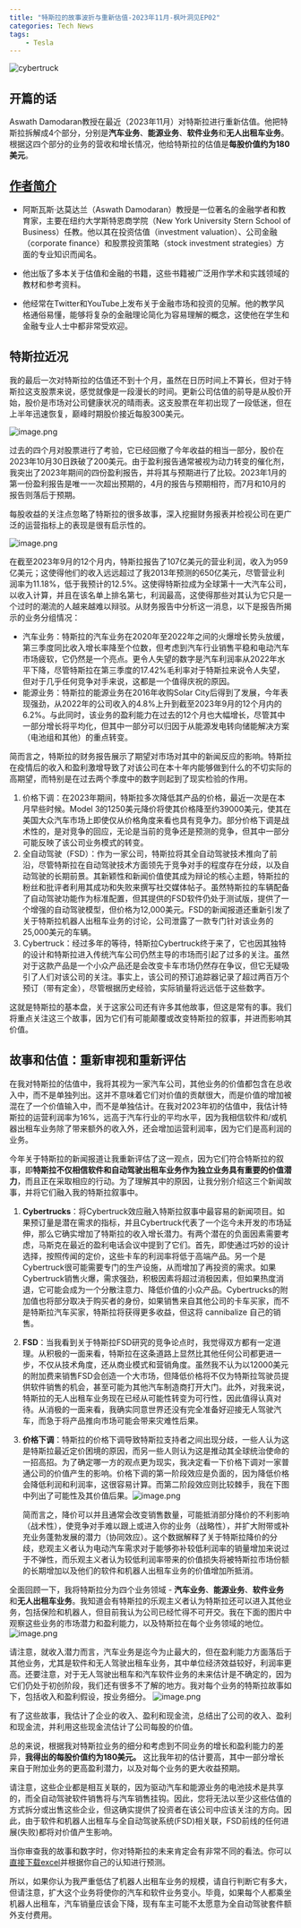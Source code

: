 ```yaml
---
title: "特斯拉的故事波折与重新估值-2023年11月-枫叶洞见EP02"
categories: Tech News
tags:
    - Tesla
---
```

![cybertruck](https://s.draftai.cn/vent/20231226004310.png)

## **开篇的话**

Aswath Damodaran教授在最近（2023年11月）对特斯拉进行重新估值。他把特斯拉拆解成4个部分，分别是**汽车业务**、**能源业务**、**软件业务**和**无人出租车业务**。根据这四个部分的业务的营收和增长情况，他给特斯拉的估值是**每股价值约为180美元**。
## [作者简介](https://www.blogger.com/profile/12021594649672906878)

* 阿斯瓦斯·达莫达兰（Aswath Damodaran）教授是一位著名的金融学者和教育家，主要在纽约大学斯特恩商学院（New York University Stern School of Business）任教。他以其在投资估值（investment valuation）、公司金融（corporate finance）和股票投资策略（stock investment strategies）方面的专业知识而闻名。

* 他出版了多本关于估值和金融的书籍，这些书籍被广泛用作学术和实践领域的教材和参考资料。

* 他经常在Twitter和YouTube上发布关于金融市场和投资的见解。他的教学风格通俗易懂，能够将复杂的金融理论简化为容易理解的概念，这使他在学生和金融专业人士中都非常受欢迎。

## **特斯拉近况**

我的最后一次对特斯拉的估值还不到十个月，虽然在日历时间上不算长，但对于特斯拉这支股票来说，感觉就像是一段漫长的时间。更新公司估值的前导是从股价开始，股价是市场对公司健康状况的晴雨表。这支股票在年初出现了一段低迷，但在上半年迅速恢复，巅峰时期股价接近每股300美元。

![image.png](https://s.draftai.cn/vent/20231226001712.png)

过去的四个月对股票进行了考验，它已经回撤了今年收益的相当一部分，股价在2023年10月30日跌破了200美元。由于盈利报告通常被视为动力转变的催化剂，我突出了2023年期间的四份盈利报告，并将其与预期进行了比较。2023年1月的第一份盈利报告是唯一一次超出预期的，4月的报告与预期相符，而7月和10月的报告则落后于预期。

每股收益的关注点忽略了特斯拉的很多故事，深入挖掘财务报表并检视公司在更广泛的运营指标上的表现是很有启示性的。

![image.png](https://s.draftai.cn/vent/20231226001749.png)

在截至2023年9月的12个月内，特斯拉报告了107亿美元的营业利润，收入为959亿美元；这使得他们的收入远远超过了我2013年预测的650亿美元，尽管营业利润率为11.18%，低于我预计的12.5%。这使得特斯拉成为全球第十一大汽车公司，以收入计算，并且在该名单上排名第七，利润最高，这使得那些对其认为它只是一个过时的潮流的人越来越难以辩驳。从财务报告中分析这一消息，以下是报告所揭示的业务分组情况：
- 汽车业务：特斯拉的汽车业务在2020年至2022年之间的火爆增长势头放缓，第三季度同比收入增长率降至个位数，但考虑到汽车行业销售平稳和电动汽车市场疲软，它仍然是一个亮点。更令人失望的数字是汽车利润率从2022年水平下降，尽管特斯拉在第三季度的17.42%毛利率对于特斯拉来说令人失望，但对于几乎任何竞争对手来说，这都是一个值得庆祝的原因。
- 能源业务：特斯拉的能源业务在2016年收购Solar City后得到了发展，今年表现强劲，从2022年的公司收入的4.8%上升到截至2023年9月的12个月内的6.2%。与此同时，该业务的盈利能力在过去的12个月也大幅增长，尽管其中一部分增长将平均化，但其中一部分可以归因于从能源发电转向储能解决方案（电池组和其他）的重点转变。

简而言之，特斯拉的财务报告展示了期望对市场对其中的新闻反应的影响。特斯拉在疫情后的收入和盈利激增导致了对该公司在本十年内能够做到什么的不切实际的高期望，而特别是在过去两个季度中的数字则起到了现实检验的作用。

1. 价格下调：在2023年期间，特斯拉多次降低其产品的价格，最近一次是在本月早些时候。Model 3的1250美元降价将使其价格降至约39000美元，使其在美国大众汽车市场上即使仅从价格角度来看也具有竞争力。部分价格下调是战术性的，是对竞争的回应，无论是当前的竞争还是预测的竞争，但其中一部分可能反映了该公司业务模式的转变。
2. 全自动驾驶（FSD）：作为一家公司，特斯拉将其全自动驾驶技术推向了前沿，尽管特斯拉在自动驾驶技术方面领先于竞争对手的程度存在分歧，以及自动驾驶的长期前景。其新颖性和新闻价值使其成为辩论的核心主题，特斯拉的粉丝和批评者利用其成功和失败来撰写社交媒体帖子。虽然特斯拉的车辆配备了自动驾驶功能作为标准配置，但其提供的FSD软件仍处于测试版，提供了一个增强的自动驾驶模型，但价格为12,000美元。FSD的新闻报道还重新引发了关于特斯拉机器人出租车业务的讨论，公司泄露了一款专门针对该业务的25,000美元的车辆。
3. Cybertruck：经过多年的等待，特斯拉Cybertruck终于来了，它也因其独特的设计和特斯拉进入传统汽车公司仍然主导的市场而引起了过多的关注。虽然对于这款产品是一个小众产品还是会改变卡车市场仍然存在争议，但它无疑吸引了人们对该公司的关注。事实上，该公司的预订追踪器记录了超过两百万个预订（带有定金），尽管根据历史经验，实际销量将远远低于这些数字。

这就是特斯拉的基本盘，关于这家公司还有许多其他故事，但这是常有的事。我们将重点关注这三个故事，因为它们有可能颠覆或改变特斯拉的叙事，并进而影响其价值。


## **故事和估值：重新审视和重新评估**

在我对特斯拉的估值中，我将其视为一家汽车公司，其他业务的价值都包含在总收入中，而不是单独列出。这并不意味着它们对价值的贡献很大，而是价值的增加被混在了一个价值输入中，而不是单独估计。在我对2023年初的估值中，我估计特斯拉的运营利润率为16%，远高于汽车行业的平均水平，因为我相信软件和/或机器出租车业务除了带来额外的收入外，还会增加运营利润率，因为它们是高利润的业务。

今年关于特斯拉的新闻报道让我重新评估了这一观点，因为它们符合特斯拉的叙事，即**特斯拉不仅相信软件和自动驾驶出租车业务作为独立业务具有重要的价值潜力**，而且正在采取相应的行动。为了理解其中的原因，让我分别介绍这三个新闻故事，并将它们融入我的特斯拉叙事中。

1. **Cybertrucks**：将Cybertruck效应融入特斯拉叙事中最容易的新闻项目。如果预订量是潜在需求的指标，并且Cybertruck代表了一个迄今未开发的市场延伸，那么它确实增加了特斯拉的收入增长潜力。有两个潜在的负面因素需要考虑，马斯克在最近的盈利电话会议中提到了它们。首先，即使通过巧妙的设计选择，按照传闻的定价，这些卡车的利润率将低于高端产品。另一个是Cybertruck很可能需要专门的生产设施，从而增加了再投资的需求。如果Cybertruck销售火爆，需求强劲，积极因素将超过消极因素，但如果热度消退，它可能会成为一个分散注意力、降低价值的小众产品。Cybertrucks的附加值也将部分取决于购买者的身份，如果销售来自其他公司的卡车买家，而不是特斯拉汽车买家，特斯拉将获得更多收益，但这将 cannibalize 自己的销售。
2. **FSD**：当我看到关于特斯拉FSD研究的竞争论点时，我觉得双方都有一定道理。从积极的一面来看，特斯拉在这条道路上显然比其他任何公司都更进一步，不仅从技术角度，还从商业模式和营销角度。虽然我不认为以12000美元的附加费来销售FSD会创造一个大市场，但降低价格将不仅为特斯拉驾驶员提供软件销售的机会，甚至可能为其他汽车制造商打开大门。此外，对我来说，特斯拉的无人出租车业务现在已经从可能性转变为可行性，因此值得认真对待。从消极的一面来看，我确实同意世界还没有完全准备好迎接无人驾驶汽车，而急于将产品推向市场可能会带来灾难性后果。
3. **价格下调**：特斯拉的价格下调导致特斯拉支持者之间出现分歧，一些人认为这是特斯拉最近定价困境的原因，而另一些人则认为这是推动其全球统治使命的一招高招。为了确定哪一方的观点更为现实，我决定看一下价格下调对一家普通公司的价值产生的影响。价格下调的第一阶段效应是负面的，因为降低价格会降低利润和利润率，这很容易计算。而第二阶段效应则比较棘手，我在下图中列出了可能性及其价值后果。![image.png](https://s.draftai.cn/vent/20231226002234.png)

	简而言之，降价可以并且通常会改变销售数量，可能抵消部分降价的不利影响（战术性），使竞争对手难以跟上或进入你的业务（战略性），并扩大附带或补充业务蓬勃发展的潜力（协同效应）。这个数据解释了关于特斯拉降价的分歧，悲观主义者认为电动汽车需求对于能够弥补较低利润率的销量增加来说过于不弹性，而乐观主义者认为较低利润率带来的价值损失将被特斯拉市场份额的长期增加以及他们的软件和机器人出租车业务的价值增加所抵消。


全面回顾一下，我将特斯拉分为四个业务领域 - **汽车业务**、**能源业务**、**软件业务**和**无人出租车业务**。我知道会有特斯拉的乐观主义者认为特斯拉还可以进入其他业务，包括保险和机器人，但目前我认为公司已经忙得不可开交。我在下面的图片中观察这些业务的市场潜力和盈利能力，以及特斯拉在每个业务领域的地位。
![image.png](https://s.draftai.cn/vent/20231226002401.png)

请注意，就收入潜力而言，汽车业务是迄今为止最大的，但在盈利能力方面落后于其他业务，尤其是软件和无人驾驶出租车业务，其中单位经济效益较好，利润率更高。还要注意，对于无人驾驶出租车和汽车软件业务的未来估计是不确定的，因为它们仍处于初创阶段，我们还有很多不了解的地方。我对每个业务的特斯拉故事如下，包括收入和盈利假设，按业务细分。
![image.png](https://s.draftai.cn/vent/20231226002438.png)

有了这些故事，我估计了企业的收入、盈利和现金流，总结出了公司的收入、盈利和现金流，并利用这些现金流估计了公司每股的价值。

总的来说，根据我对特斯拉业务的细分和考虑到不同业务的增长和盈利能力的差异，**我得出的每股价值约为180美元。**
这比我年初的估计要高，其中一部分增长来自于附加业务的更高盈利潜力，以及对每个业务的更大收益预期。

请注意，这些企业都是相互关联的，因为驱动汽车和能源业务的电池技术是共享的，而全自动驾驶软件销售将与汽车销售挂钩。因此，您将无法以至少这些估值的方式拆分或出售这些企业，但这确实提供了投资者在该公司中应该关注的方向。因此，由于软件和机器人出租车与全自动驾驶系统(FSD)相关联，FSD前线的任何进展(失败)都将对价值产生影响。

当你审查我的故事和数字时，你对特斯拉的未来肯定会有非常不同的看法。你可以[直接下载excel](https://s.draftai.cn/vent/Tesla2023OctDIY.xlsx)并根据你自己的认知进行预测。

所以，如果你认为我严重低估了机器人出租车业务的规模，请自行判断它有多大，但请注意，扩大这个业务将使你的汽车和软件业务变小。毕竟，如果每个人都乘坐机器人出租车，汽车销量应该会下降，现有车主可能不太愿意为全自动驾驶套件额外支付费用。